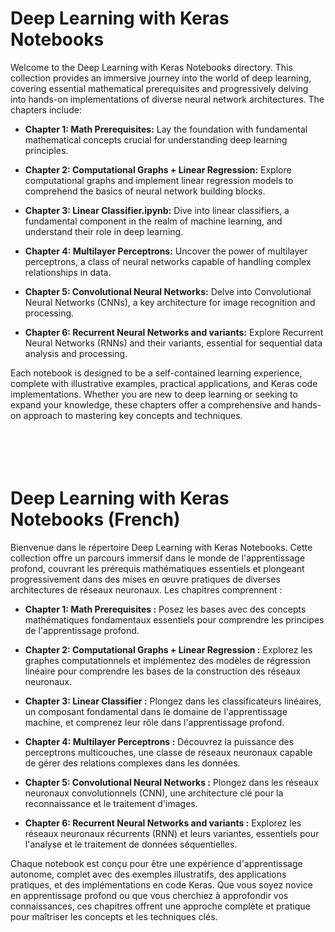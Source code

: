 # Deep Learning with Keras Notebooks

Welcome to the Deep Learning with Keras Notebooks directory. This collection provides an immersive journey into the world of deep learning, covering essential mathematical prerequisites and progressively delving into hands-on implementations of diverse neural network architectures. The chapters include:

- **Chapter 1: Math Prerequisites:** Lay the foundation with fundamental mathematical concepts crucial for understanding deep learning principles.

- **Chapter 2: Computational Graphs + Linear Regression:** Explore computational graphs and implement linear regression models to comprehend the basics of neural network building blocks.

- **Chapter 3: Linear Classifier.ipynb:** Dive into linear classifiers, a fundamental component in the realm of machine learning, and understand their role in deep learning.

- **Chapter 4: Multilayer Perceptrons:** Uncover the power of multilayer perceptrons, a class of neural networks capable of handling complex relationships in data.

- **Chapter 5: Convolutional Neural Networks:** Delve into Convolutional Neural Networks (CNNs), a key architecture for image recognition and processing.

- **Chapter 6: Recurrent Neural Networks and variants:** Explore Recurrent Neural Networks (RNNs) and their variants, essential for sequential data analysis and processing.

Each notebook is designed to be a self-contained learning experience, complete with illustrative examples, practical applications, and Keras code implementations. Whether you are new to deep learning or seeking to expand your knowledge, these chapters offer a comprehensive and hands-on approach to mastering key concepts and techniques.<br><br><br><br><br>



# Deep Learning with Keras Notebooks (French)

Bienvenue dans le répertoire Deep Learning with Keras Notebooks. Cette collection offre un parcours immersif dans le monde de l'apprentissage profond, couvrant les prérequis mathématiques essentiels et plongeant progressivement dans des mises en œuvre pratiques de diverses architectures de réseaux neuronaux. Les chapitres comprennent :

- **Chapter 1: Math Prerequisites :** Posez les bases avec des concepts mathématiques fondamentaux essentiels pour comprendre les principes de l'apprentissage profond.

- **Chapter 2: Computational Graphs + Linear Regression :** Explorez les graphes computationnels et implémentez des modèles de régression linéaire pour comprendre les bases de la construction des réseaux neuronaux.

- **Chapter 3: Linear Classifier :** Plongez dans les classificateurs linéaires, un composant fondamental dans le domaine de l'apprentissage machine, et comprenez leur rôle dans l'apprentissage profond.

- **Chapter 4: Multilayer Perceptrons :** Découvrez la puissance des perceptrons multicouches, une classe de réseaux neuronaux capable de gérer des relations complexes dans les données.

- **Chapter 5: Convolutional Neural Networks :** Plongez dans les réseaux neuronaux convolutionnels (CNN), une architecture clé pour la reconnaissance et le traitement d'images.

- **Chapter 6: Recurrent Neural Networks and variants :** Explorez les réseaux neuronaux récurrents (RNN) et leurs variantes, essentiels pour l'analyse et le traitement de données séquentielles.

Chaque notebook est conçu pour être une expérience d'apprentissage autonome, complet avec des exemples illustratifs, des applications pratiques, et des implémentations en code Keras. Que vous soyez novice en apprentissage profond ou que vous cherchiez à approfondir vos connaissances, ces chapitres offrent une approche complète et pratique pour maîtriser les concepts et les techniques clés.

